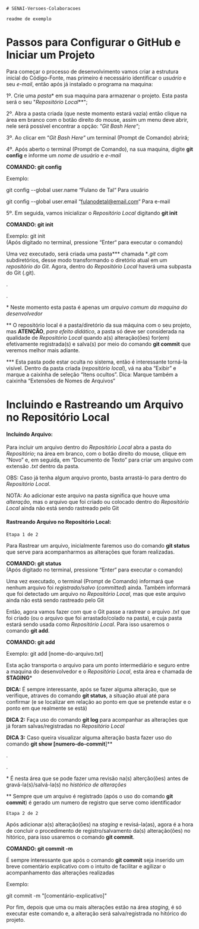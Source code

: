 ```
# SENAI-Versoes-Colaboracoes

readme de exemplo
```



# Passos para Configurar o GitHub e Iniciar um Projeto

Para começar o processo de desenvolvimento vamos criar a estrutura inicial do Código-Fonte, mas primeiro é necessário identificar o _usuário_ e seu _e-mail_, então após já instalado o programa na maquina:

1º.  Crie uma _pasta_* em sua maquina para armazenar o projeto. Esta pasta será o seu "_Repositório Local_**";

2º. Abra a pasta criada (que neste momento estará vazia) então clique na área em branco com o botão direito do mouse, assim um menu deve abrir, nele será possível encontrar a opção: “_Git Bash Here_“;

3º. Ao clicar em “_Git Bash Here_“ um terminal (Prompt de Comando) abrirá;

4º. Após aberto o terminal (Prompt de Comando), na sua maquina, digite **git config** e informe um _nome de usuário_ e _e-mail_



**COMANDO: git config**



Exemplo:

git config --global user.name “Fulano de Tal“                      Para usuário

git config --global user.email “fulanodetal@email.com“             Para e-mail



5º. Em seguida, vamos inicializar o _Repositório Local_ digitando **git init**



**COMANDO: git init**



Exemplo:
git init         
(Após digitado no terminal, pressione “Enter“ para executar o comando)

Uma vez executado, será criada uma pasta*** chamada **_.git_* com subdiretórios, desse modo transformando o diretório atual em um _repositório do Git_. Agora, dentro do _Repositório Local_ haverá uma subpasta do Git (.git).

.

.

\* Neste momento esta pasta é apenas um _arquivo comum da maquina do desenvolvedor_

\** O repositório local é a pasta/diretório da sua máquina com o seu projeto, mas **ATENÇÃO**, $para$ $efeito$ $didático$, a pasta só deve ser considerada na qualidade de _Repositório Local_ quando a(s) alteração(ões) for(em) efetivamente registrada(s) e salva(s) por meio do comando **git commit** que veremos melhor mais adiante.

*** Esta pasta pode estar oculta no sistema, então é interessante torná-la visível. Dentro da pasta criada (_repositório local_), vá na aba “Exibir” e marque a caixinha de seleção “Itens ocultos”. Dica: Marque também a caixinha “Extensões de Nomes de Arquivos“




# Incluindo e Rastreando um Arquivo no Repositório Local


#### Incluindo Arquivo:

Para incluir um arquivo dentro do _Repositório Local_ abra a pasta do _Repositório_; na área em branco, com o botão direito do mouse, clique em “Novo” e, em seguida, em “Documento de Texto” para criar um arquivo com extensão _.txt_ dentro da pasta.


OBS: Caso já tenha algum arquivo pronto, basta arrastá-lo para dentro do _Repositório Local_.


NOTA: Ao adicionar este arquivo na pasta significa que houve uma _alteração_, mas o arquivo que foi criado ou colocado dentro do _Repositório Local_ ainda não está sendo rastreado pelo Git

#### Rastreando Arquivo no Repositório Local:



`Etapa 1 de 2`

Para Rastrear um arquivo, inicialmente faremos uso do comando **git status** que serve para acompanharmos as alterações que foram realizadas.


**COMANDO: git status**  
(Após digitado no terminal, pressione “Enter“ para executar o comando)


Uma vez executado, o terminal (Prompt de Comando) informará que nenhum arquivo foi _registrado/salvo_ (_committed_) ainda. Também informará que foi detectado um arquivo no _Repositório Local_, mas que este arquivo ainda não está sendo rastreado pelo Git


Então, agora vamos fazer com que o Git passe a rastrear o arquivo _.txt_ que foi criado (ou o arquivo que foi arrastado/colado na pasta), e cuja pasta estará sendo usada como _Repositório Local_. Para isso usaremos o comando **git add**.


**COMANDO: git add**

Exemplo:
git add \[nome-do-arquivo.txt]

Esta ação transporta o arquivo para um ponto intermediário e seguro entre a maquina do desenvolvedor e o _Repositório Local_, esta área e chamada de **STAGING**\*



**DICA:** É sempre interessante, após se fazer alguma alteração, que se verifique, atraves do comando **git status**, a situação atual até para confirmar (e se localizar em relação ao ponto em que se pretende estar e o ponto em que realmente se está)

**DICA 2:** Faça uso do comando **git log** para acompanhar as alterações que já foram salvas/registradas no _Repositório Local_

**DICA 3:** Caso queira visualizar alguma alteração basta fazer uso do comando **git show [numero-do-commit**]** 

.

.

\* É nesta área que se pode fazer uma revisão na(s) alterção(ões) antes de gravá-la(s)/salvá-la(s) no _histórico de alterações_

\** Sempre que um arquivo é registrado (após o uso do comando **git commit**) é gerado um numero de registro que serve como identificador


`Etapa 2 de 2`

Após adicionar a(s) alteração(ões) na _staging_ e revisá-la(as), agora é a hora de concluir o procedimento de registro/salvamento da(s) alteração(ões) no hitórico, para isso usaremos o comando **git commit**.


**COMANDO: git commit -m**

É sempre interessante que após o comando **git commit** seja inserido um breve comentário explicativo com o intuito de facilitar e agilizar o acompanhamento das alterações realizadas

Exemplo:

git commit -m "[comentário-explicativo]"


Por fim, depois que uma ou mais alterações estão na área _staging_, é só executar este comando e, a alteração será salva/registrada no hitórico do projeto.
